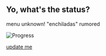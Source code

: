 ## Yo, what's the status?

menu unknown! "enchiladas" rumored

<!---
- update [20?title=preparing] below accordingly
-->

![Progress](http://progressed.io/bar/100?title=preparing)

<a href="https://github.com/andywimmer/lunchlinestatus.cf/edit/master/README.md" class="btn btn-github"><span class="icon"></span>update me</a>

